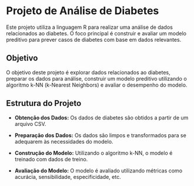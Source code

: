 # Projeto de Análise de Diabetes

Este projeto utiliza a linguagem R para realizar uma análise de dados relacionados ao diabetes. O foco principal é construir e avaliar um modelo preditivo para prever casos de diabetes com base em dados relevantes.

## Objetivo

O objetivo deste projeto é explorar dados relacionados ao diabetes, preparar os dados para análise, construir um modelo preditivo utilizando o algoritmo k-NN (k-Nearest Neighbors) e avaliar o desempenho do modelo.

## Estrutura do Projeto

- **Obtenção dos Dados:** Os dados de diabetes são obtidos a partir de um arquivo CSV.
  
- **Preparação dos Dados:** Os dados são limpos e transformados para se adequarem às necessidades do modelo.
  
- **Construção do Modelo:** Utilizando o algoritmo k-NN, o modelo é treinado com dados de treino.
  
- **Avaliação do Modelo:** O modelo é avaliado utilizando métricas como acurácia, sensibilidade, especificidade, etc.
